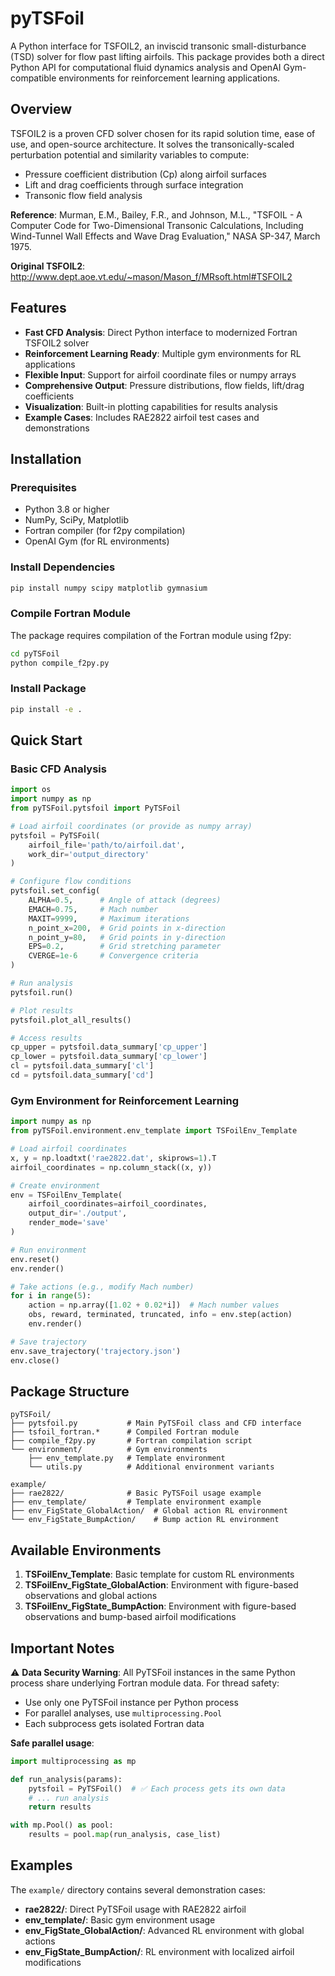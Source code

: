 # pyTSFoil

A Python interface for TSFOIL2, an inviscid transonic small-disturbance (TSD) solver for flow past lifting airfoils. This package provides both a direct Python API for computational fluid dynamics analysis and OpenAI Gym-compatible environments for reinforcement learning applications.

## Overview

TSFOIL2 is a proven CFD solver chosen for its rapid solution time, ease of use, and open-source architecture. It solves the transonically-scaled perturbation potential and similarity variables to compute:

- Pressure coefficient distribution (Cp) along airfoil surfaces
- Lift and drag coefficients through surface integration
- Transonic flow field analysis

**Reference**: Murman, E.M., Bailey, F.R., and Johnson, M.L., "TSFOIL - A Computer Code for Two-Dimensional Transonic Calculations, Including Wind-Tunnel Wall Effects and Wave Drag Evaluation," NASA SP-347, March 1975.

**Original TSFOIL2**: <http://www.dept.aoe.vt.edu/~mason/Mason_f/MRsoft.html#TSFOIL2>

## Features

- **Fast CFD Analysis**: Direct Python interface to modernized Fortran TSFOIL2 solver
- **Reinforcement Learning Ready**: Multiple gym environments for RL applications
- **Flexible Input**: Support for airfoil coordinate files or numpy arrays
- **Comprehensive Output**: Pressure distributions, flow fields, lift/drag coefficients
- **Visualization**: Built-in plotting capabilities for results analysis
- **Example Cases**: Includes RAE2822 airfoil test cases and demonstrations

## Installation

### Prerequisites

- Python 3.8 or higher
- NumPy, SciPy, Matplotlib
- Fortran compiler (for f2py compilation)
- OpenAI Gym (for RL environments)

### Install Dependencies

```bash
pip install numpy scipy matplotlib gymnasium
```

### Compile Fortran Module

The package requires compilation of the Fortran module using f2py:

```bash
cd pyTSFoil
python compile_f2py.py
```

### Install Package

```bash
pip install -e .
```

## Quick Start

### Basic CFD Analysis

```python
import os
import numpy as np
from pyTSFoil.pytsfoil import PyTSFoil

# Load airfoil coordinates (or provide as numpy array)
pytsfoil = PyTSFoil(
    airfoil_file='path/to/airfoil.dat',
    work_dir='output_directory'
)

# Configure flow conditions
pytsfoil.set_config(
    ALPHA=0.5,      # Angle of attack (degrees)
    EMACH=0.75,     # Mach number
    MAXIT=9999,     # Maximum iterations
    n_point_x=200,  # Grid points in x-direction
    n_point_y=80,   # Grid points in y-direction
    EPS=0.2,        # Grid stretching parameter
    CVERGE=1e-6     # Convergence criteria
)

# Run analysis
pytsfoil.run()

# Plot results
pytsfoil.plot_all_results()

# Access results
cp_upper = pytsfoil.data_summary['cp_upper']
cp_lower = pytsfoil.data_summary['cp_lower']
cl = pytsfoil.data_summary['cl']
cd = pytsfoil.data_summary['cd']
```

### Gym Environment for Reinforcement Learning

```python
import numpy as np
from pyTSFoil.environment.env_template import TSFoilEnv_Template

# Load airfoil coordinates
x, y = np.loadtxt('rae2822.dat', skiprows=1).T
airfoil_coordinates = np.column_stack((x, y))

# Create environment
env = TSFoilEnv_Template(
    airfoil_coordinates=airfoil_coordinates,
    output_dir='./output',
    render_mode='save'
)

# Run environment
env.reset()
env.render()

# Take actions (e.g., modify Mach number)
for i in range(5):
    action = np.array([1.02 + 0.02*i])  # Mach number values
    obs, reward, terminated, truncated, info = env.step(action)
    env.render()

# Save trajectory
env.save_trajectory('trajectory.json')
env.close()
```

## Package Structure

```text
pyTSFoil/
├── pytsfoil.py           # Main PyTSFoil class and CFD interface
├── tsfoil_fortran.*      # Compiled Fortran module
├── compile_f2py.py       # Fortran compilation script
└── environment/          # Gym environments
    ├── env_template.py   # Template environment
    └── utils.py          # Additional environment variants

example/
├── rae2822/              # Basic PyTSFoil usage example
├── env_template/         # Template environment example
├── env_FigState_GlobalAction/  # Global action RL environment
└── env_FigState_BumpAction/    # Bump action RL environment
```

## Available Environments

1. **TSFoilEnv_Template**: Basic template for custom RL environments
2. **TSFoilEnv_FigState_GlobalAction**: Environment with figure-based observations and global actions
3. **TSFoilEnv_FigState_BumpAction**: Environment with figure-based observations and bump-based airfoil modifications

## Important Notes

⚠️ **Data Security Warning**: All PyTSFoil instances in the same Python process share underlying Fortran module data. For thread safety:

- Use only one PyTSFoil instance per Python process
- For parallel analyses, use `multiprocessing.Pool`
- Each subprocess gets isolated Fortran data

**Safe parallel usage**:

```python
import multiprocessing as mp

def run_analysis(params):
    pytsfoil = PyTSFoil()  # ✅ Each process gets its own data
    # ... run analysis
    return results

with mp.Pool() as pool:
    results = pool.map(run_analysis, case_list)
```

## Examples

The `example/` directory contains several demonstration cases:

- **rae2822/**: Direct PyTSFoil usage with RAE2822 airfoil
- **env_template/**: Basic gym environment usage
- **env_FigState_GlobalAction/**: Advanced RL environment with global actions
- **env_FigState_BumpAction/**: RL environment with localized airfoil modifications
